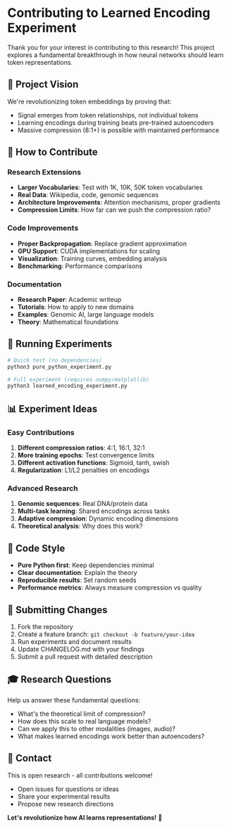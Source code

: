 # Contributing to Learned Encoding Experiment

Thank you for your interest in contributing to this research! This project explores a fundamental breakthrough in how neural networks should learn token representations.

## 🎯 Project Vision

We're revolutionizing token embeddings by proving that:
- Signal emerges from token relationships, not individual tokens
- Learning encodings during training beats pre-trained autoencoders
- Massive compression (8:1+) is possible with maintained performance

## 🚀 How to Contribute

### Research Extensions
- **Larger Vocabularies**: Test with 1K, 10K, 50K token vocabularies
- **Real Data**: Wikipedia, code, genomic sequences
- **Architecture Improvements**: Attention mechanisms, proper gradients
- **Compression Limits**: How far can we push the compression ratio?

### Code Improvements
- **Proper Backpropagation**: Replace gradient approximation
- **GPU Support**: CUDA implementations for scaling
- **Visualization**: Training curves, embedding analysis
- **Benchmarking**: Performance comparisons

### Documentation
- **Research Paper**: Academic writeup
- **Tutorials**: How to apply to new domains
- **Examples**: Genomic AI, large language models
- **Theory**: Mathematical foundations

## 🧪 Running Experiments

```bash
# Quick test (no dependencies)
python3 pure_python_experiment.py

# Full experiment (requires numpy/matplotlib)
python3 learned_encoding_experiment.py
```

## 📊 Experiment Ideas

### Easy Contributions
1. **Different compression ratios**: 4:1, 16:1, 32:1
2. **More training epochs**: Test convergence limits
3. **Different activation functions**: Sigmoid, tanh, swish
4. **Regularization**: L1/L2 penalties on encodings

### Advanced Research
1. **Genomic sequences**: Real DNA/protein data
2. **Multi-task learning**: Shared encodings across tasks
3. **Adaptive compression**: Dynamic encoding dimensions
4. **Theoretical analysis**: Why does this work?

## 🔬 Code Style

- **Pure Python first**: Keep dependencies minimal
- **Clear documentation**: Explain the theory
- **Reproducible results**: Set random seeds
- **Performance metrics**: Always measure compression vs quality

## 📝 Submitting Changes

1. Fork the repository
2. Create a feature branch: `git checkout -b feature/your-idea`
3. Run experiments and document results
4. Update CHANGELOG.md with your findings
5. Submit a pull request with detailed description

## 🎓 Research Questions

Help us answer these fundamental questions:
- What's the theoretical limit of compression?
- How does this scale to real language models?
- Can we apply this to other modalities (images, audio)?
- What makes learned encodings work better than autoencoders?

## 📧 Contact

This is open research - all contributions welcome!
- Open issues for questions or ideas
- Share your experimental results
- Propose new research directions

**Let's revolutionize how AI learns representations!** 🚀